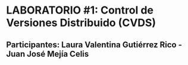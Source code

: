 # LABORATORIO #1: Control de Versiones Distribuido (CVDS)
## Participantes: Laura Valentina Gutiérrez Rico - Juan José Mejía Celis
